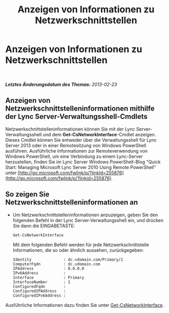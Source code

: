 ﻿---
title: Anzeigen von Informationen zu Netzwerkschnittstellen
TOCTitle: Anzeigen von Informationen zu Netzwerkschnittstellen
ms:assetid: e7dbb1ec-62b3-48be-a419-c493df5740e6
ms:mtpsurl: https://technet.microsoft.com/de-de/library/JJ721916(v=OCS.15)
ms:contentKeyID: 49890983
ms.date: 05/19/2016
mtps_version: v=OCS.15
ms.translationtype: HT
---

# Anzeigen von Informationen zu Netzwerkschnittstellen

 

_**Letztes Änderungsdatum des Themas:** 2013-02-23_

## Anzeigen von Netzwerkschnittstelleninformationen mithilfe der Lync Server-Verwaltungsshell-Cmdlets

Netzwerkschnittstelleninformationen können Sie mit der Lync Server-Verwaltungsshell und dem **Get-CsNetworkInterface**-Cmdlet anzeigen. Dieses Cmdlet können Sie entweder über die Verwaltungsshell für Lync Server 2013 oder in einer Remotesitzung von Windows PowerShell ausführen. Ausführliche Informationen zur Remoteverwendung von Windows PowerShell, um eine Verbindung zu einem Lync-Server herzustellen, finden Sie im Lync Server Windows PowerShell-Blog "Quick Start: Managing Microsoft Lync Server 2010 Using Remote PowerShell" unter [http://go.microsoft.com/fwlink/p/?linkId=255876](http://go.microsoft.com/fwlink/p/?linkid=255876).

## So zeigen Sie Netzwerkschnittstelleninformationen an

  - Um Netzwerkschnittstelleninformationen anzuzeigen, geben Sie den folgenden Befehl in der Lync Server-Verwaltungsshell ein, und drücken Sie dann die EINGABETASTE:
    
        Get-CsNetworkInterface
    
    Mit dem folgenden Befehl werden für jede Netzwerkschnittstelle Informationen, die so oder ähnlich aussehen, zurückgegeben:
    
        Identity              : dc.vdomain.com/Primary/1
        ComputerFqdn          : dc.vdomain.com
        IPAddress             : 0.0.0.0
        IPv6Address           :
        Interface             : Primary
        InterfaceNumber       : 1
        ConfiguredFqdn        :
        ConfiguredIPAddress   :
        ConfiguredIPv6Address :

Ausführliche Informationen dazu finden Sie unter [Get-CsNetworkInterface](get-csnetworkinterface.md).

